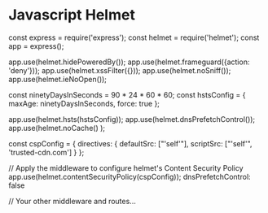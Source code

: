# Javascript Helmet
const express = require('express');
const helmet = require('helmet');
const app = express();

app.use(helmet.hidePoweredBy());
app.use(helmet.frameguard({action: 'deny'}));
app.use(helmet.xssFilter({}));
app.use(helmet.noSniff());
app.use(helmet.ieNoOpen());

const ninetyDaysInSeconds = 90 * 24 * 60 * 60;
const hstsConfig = {
    maxAge: ninetyDaysInSeconds,
    force: true
};

app.use(helmet.hsts(hstsConfig));
app.use(helmet.dnsPrefetchControl());
app.use(helmet.noCache() );


const cspConfig = {
    directives: {
        defaultSrc: ["'self'"],
        scriptSrc: ["'self'", 'trusted-cdn.com']
    }
};

// Apply the middleware to configure helmet's Content Security Policy
app.use(helmet.contentSecurityPolicy(cspConfig));
dnsPrefetchControl: false

// Your other middleware and routes...

